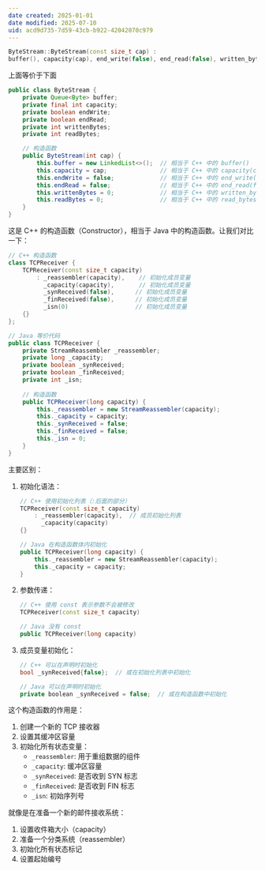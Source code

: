 ```yaml
---
date created: 2025-01-01
date modified: 2025-07-10
uid: acd9d735-7d59-43cb-b922-42042070c979
---
```

```cpp
ByteStream::ByteStream(const size_t cap) : 
buffer(), capacity(cap), end_write(false), end_read(false), written_bytes(0), read_bytes(0) {}
```

上面等价于下面

```java
public class ByteStream {
    private Queue<Byte> buffer;
    private final int capacity;
    private boolean endWrite;
    private boolean endRead;
    private int writtenBytes;
    private int readBytes;

    // 构造函数
    public ByteStream(int cap) {
        this.buffer = new LinkedList<>();  // 相当于 C++ 中的 buffer()
        this.capacity = cap;               // 相当于 C++ 中的 capacity(cap)
        this.endWrite = false;             // 相当于 C++ 中的 end_write(false)
        this.endRead = false;              // 相当于 C++ 中的 end_read(false)
        this.writtenBytes = 0;             // 相当于 C++ 中的 written_bytes(0)
        this.readBytes = 0;                // 相当于 C++ 中的 read_bytes(0)
    }
}
```

这是 C++ 的构造函数（Constructor），相当于 Java 中的构造函数。让我们对比一下：

```cpp
// C++ 构造函数
class TCPReceiver {
    TCPReceiver(const size_t capacity) 
        : _reassembler(capacity),    // 初始化成员变量
          _capacity(capacity),       // 初始化成员变量
          _synReceived(false),      // 初始化成员变量
          _finReceived(false),      // 初始化成员变量
          _isn(0)                   // 初始化成员变量
    {}
};
```

```java
// Java 等价代码
public class TCPReceiver {
    private StreamReassembler _reassembler;
    private long _capacity;
    private boolean _synReceived;
    private boolean _finReceived;
    private int _isn;
    
    // 构造函数
    public TCPReceiver(long capacity) {
        this._reassembler = new StreamReassembler(capacity);
        this._capacity = capacity;
        this._synReceived = false;
        this._finReceived = false;
        this._isn = 0;
    }
}
```

主要区别：

1. 初始化语法：

   ```cpp
   // C++ 使用初始化列表（:后面的部分）
   TCPReceiver(const size_t capacity) 
       : _reassembler(capacity),  // 成员初始化列表
         _capacity(capacity)
   {}
   
   // Java 在构造函数体内初始化
   public TCPReceiver(long capacity) {
       this._reassembler = new StreamReassembler(capacity);
       this._capacity = capacity;
   }
   ```

2. 参数传递：

   ```cpp
   // C++ 使用 const 表示参数不会被修改
   TCPReceiver(const size_t capacity)
   
   // Java 没有 const
   public TCPReceiver(long capacity)
   ```

3. 成员变量初始化：

   ```cpp
   // C++ 可以在声明时初始化
   bool _synReceived{false};  // 或在初始化列表中初始化
   
   // Java 可以在声明时初始化
   private boolean _synReceived = false;  // 或在构造函数中初始化
   ```

这个构造函数的作用是：

1. 创建一个新的 TCP 接收器
2. 设置其缓冲区容量
3. 初始化所有状态变量：
   - `_reassembler`: 用于重组数据的组件
   - `_capacity`: 缓冲区容量
   - `_synReceived`: 是否收到 SYN 标志
   - `_finReceived`: 是否收到 FIN 标志
   - `_isn`: 初始序列号

就像是在准备一个新的邮件接收系统：

1. 设置收件箱大小（capacity）
2. 准备一个分类系统（reassembler）
3. 初始化所有状态标记
4. 设置起始编号
